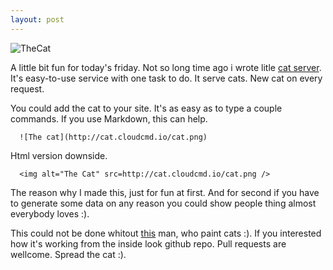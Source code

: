 ```yaml
---
layout: post
---
```


![TheCat](http://cat.cloudcmd.io/cat.png)

A little bit fun for today's friday.
Not so long time ago i wrote litle [cat server](http://coderaiser.github.io/thecat "The Cat").
It's easy-to-use service with one task to do. It serve cats. New cat on every request.

You could add the cat to your site. It's as easy as to type a couple commands.
If you use Markdown, this can help.
```
  ![The cat](http://cat.cloudcmd.io/cat.png)
```

Html version downside.
```
  <img alt="The Cat" src=http://cat.cloudcmd.io/cat.png />
```
The reason why I made this, just for fun at first. And for second if you have to
generate some data on any reason you could show people thing almost everybody loves :).

This could not be done whitout [this](http://iconka.com "Iconka") man, who paint cats :).
If you interested how it's working from the inside look github repo.
Pull requests are wellcome. Spread the cat :).
